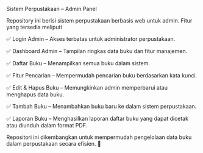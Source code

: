 Sistem Perpustakaan – Admin Panel

Repository ini berisi sistem perpustakaan berbasis web untuk admin. Fitur yang tersedia meliputi

✅ Login Admin – Akses terbatas untuk administrator perpustakaan.

✅ Dashboard Admin – Tampilan ringkas data buku dan fitur manajemen.

✅ Daftar Buku – Menampilkan semua buku dalam sistem.

✅ Fitur Pencarian – Mempermudah pencarian buku berdasarkan kata kunci.

✅ Edit & Hapus Buku – Memungkinkan admin memperbarui atau menghapus data buku.

✅ Tambah Buku – Menambahkan buku baru ke dalam sistem perpustakaan.

✅ Laporan Buku – Menghasilkan laporan daftar buku yang dapat dicetak atau diunduh dalam format PDF.

Repositori ini dikembangkan untuk mempermudah pengelolaan data buku dalam perpustakaan secara efisien. 🚀
